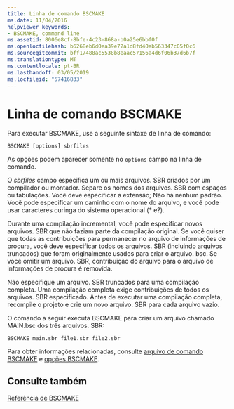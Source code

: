 ```yaml
---
title: Linha de comando BSCMAKE
ms.date: 11/04/2016
helpviewer_keywords:
- BSCMAKE, command line
ms.assetid: 8006e8cf-8bfe-4c23-868a-b0a25e6bbf0f
ms.openlocfilehash: b6268eb6d0ea39e72a1d8fd40ab563347c05f0c6
ms.sourcegitcommit: bff17488ac5538b8eaac57156a4d6f06b37d6b7f
ms.translationtype: MT
ms.contentlocale: pt-BR
ms.lasthandoff: 03/05/2019
ms.locfileid: "57416833"
---
```

# <a name="bscmake-command-line"></a>Linha de comando BSCMAKE

Para executar BSCMAKE, use a seguinte sintaxe de linha de comando:

```
BSCMAKE [options] sbrfiles
```

As opções podem aparecer somente no `options` campo na linha de comando.

O *sbrfiles* campo especifica um ou mais arquivos. SBR criados por um compilador ou montador. Separe os nomes dos arquivos. SBR com espaços ou tabulações. Você deve especificar a extensão; Não há nenhum padrão. Você pode especificar um caminho com o nome do arquivo, e você pode usar caracteres curinga do sistema operacional (\* e?).

Durante uma compilação incremental, você pode especificar novos arquivos. SBR que não faziam parte da compilação original. Se você quiser que todas as contribuições para permanecer no arquivo de informações de procura, você deve especificar todos os arquivos. SBR (incluindo arquivos truncados) que foram originalmente usados para criar o arquivo. bsc. Se você omitir um arquivo. SBR, contribuição do arquivo para o arquivo de informações de procura é removida.

Não especifique um arquivo. SBR truncados para uma compilação completa. Uma compilação completa exige contribuições de todos os arquivos. SBR especificado. Antes de executar uma compilação completa, recompile o projeto e crie um novo arquivo. SBR para cada arquivo vazio.

O comando a seguir executa BSCMAKE para criar um arquivo chamado MAIN.bsc dos três arquivos. SBR:

```
BSCMAKE main.sbr file1.sbr file2.sbr
```

Para obter informações relacionadas, consulte [arquivo de comando BSCMAKE](../../build/reference/bscmake-command-file-response-file.md) e [opções BSCMAKE](../../build/reference/bscmake-options.md).

## <a name="see-also"></a>Consulte também

[Referência de BSCMAKE](../../build/reference/bscmake-reference.md)
